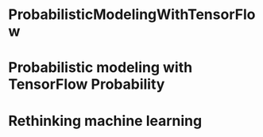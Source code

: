 # ProbabilisticModelingWithTensorFlow

# Probabilistic modeling with TensorFlow Probability
# Rethinking machine learning
